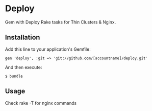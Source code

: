 # Deploy

Gem with Deploy Rake tasks for Thin Clusters & Nginx.

## Installation

Add this line to your application's Gemfile:

    gem 'deploy', :git => 'git://github.com/[accountname]/deploy.git'

And then execute:

    $ bundle


## Usage

Check rake -T for nginx commands

